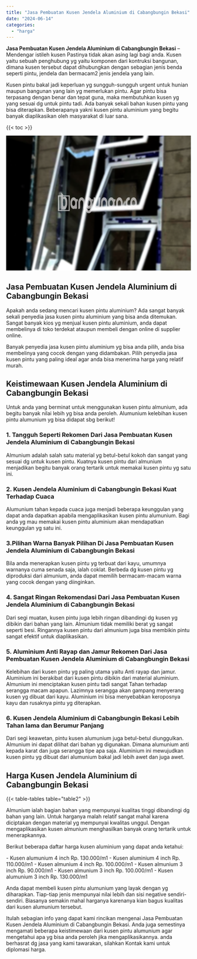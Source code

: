 ```yaml
---
title: "Jasa Pembuatan Kusen Jendela Aluminium di Cabangbungin Bekasi"
date: "2024-06-14"
categories: 
  - "harga"
---
```


**Jasa Pembuatan Kusen Jendela Aluminium di Cabangbungin Bekasi** – Mendengar istileh kusen Pastinya tidak akan asing lagi bagi anda. Kusen yaitu sebuah penghubung yg yaitu komponen dari kontruksi bangunan, dimana kusen tersebut dapat dihubungkan dengan sebagian jenis benda seperti pintu, jendela dan bermacam2 jenis jendela yang lain.

Kusen pintu bakal jadi keperluan yg sungguh-sungguh urgent untuk hunian maupun bangunan yang lain yg memerlukan pintu. Agar pintu bisa terpasang dengan benar dan tepat guna, maka membutuhkan kusen yg yang sesuai dg untuk pintu tadi. Ada banyak sekali bahan kusen pintu yang bisa diterapkan. Beberapanya yakni kusen pintu aluminium yang begitu banyak diaplikasikan oleh masyarakat di luar sana.

{{< toc >}}

![Jasa Pembuatan Kusen Jendela Aluminium di Cabangbungin Bekasi](/images/harga-kusen-jendela-alumunium-28.png)

## Jasa Pembuatan Kusen Jendela Aluminium di Cabangbungin Bekasi

Apakah anda sedang mencari kusen pintu aluminium? Ada sangat banyak sekali penyedia jasa kusen pintu aluminium yang bisa anda ditemukan. Sangat banyak kios yg menjual kusen pintu aluminium, anda dapat membelinya di toko terdekat ataupun membeli dengan online di supplier online.

Banyak penyedia jasa kusen pintu aluminium yg bisa anda pilih, anda bisa membelinya yang cocok dengan yang didambakan. Pilih penyedia jasa kusen pintu yang paling ideal agar anda bisa menerima harga yang relatif murah.

## Keistimewaan Kusen Jendela Aluminium di Cabangbungin Bekasi

Untuk anda yang berminat untuk menggunakan kusen pintu almunium, ada begitu banyak nilai lebih yg bisa anda peroleh. Alumunium kelebihan kusen pintu alumunium yg bisa didapat sbg berikut!

### 1\. Tangguh Seperti Rekomen Dari Jasa Pembuatan Kusen Jendela Aluminium di Cabangbungin Bekasi

Almunium adalah salah satu material yg betul-betul kokoh dan sangat yang sesuai dg untuk kusen pintu. Kuatnya kusen pintu dari almunium menjadikan begitu banyak orang tertarik untuk memakai kusen pintu yg satu ini.

### 2\. Kusen Jendela Aluminium di Cabangbungin Bekasi Kuat Terhadap Cuaca

Alumunium tahan kepada cuaca juga menjadi beberapa keunggulan yang dapat anda dapatkan apabila mengaplikasikan kusen pintu alumunium. Bagi anda yg mau memakai kusen pintu aluminium akan mendapatkan keunggulan yg satu ini.

### 3.Pilihan Warna Banyak Pilihan Di Jasa Pembuatan Kusen Jendela Aluminium di Cabangbungin Bekasi

Bila anda menerapkan kusen pintu yg terbuat dari kayu, umumnya warnanya cuma senada saja, ialah coklat. Berbeda dg kusen pintu yg diproduksi dari almunium, anda dapat memilih bermacam-macam warna yang cocok dengan yang diinginkan.

### 4\. Sangat Ringan Rekomendasi Dari Jasa Pembuatan Kusen Jendela Aluminium di Cabangbungin Bekasi

Dari segi muatan, kusen pintu juga lebih ringan dibandingi dg kusen yg dibikin dari bahan yang lain. Almunium tidak memiliki berat yg sangat seperti besi. Ringannya kusen pintu dari almunium juga bisa membikin pintu sangat efektif untuk diaplikasikan.

### 5\. Aluminium Anti Rayap dan Jamur Rekomen Dari Jasa Pembuatan Kusen Jendela Aluminium di Cabangbungin Bekasi

Kelebihan dari kusen pintu yg paling utama yaitu Anti rayap dan jamur. Aluminium ini berakibat dari kusen pintu dibikin dari material aluminium. Almunium ini menciptakan kusen pintu tadi sangat Tahan terhadap serangga macam apapun. Lazimnya serangga akan gampang menyerang kusen yg dibuat dari kayu. Aluminium ini bisa menyebabkan keroposnya kayu dan rusaknya pintu yg diterapkan.

### 6\. Kusen Jendela Aluminium di Cabangbungin Bekasi Lebih Tahan lama dan Berumur Panjang

Dari segi keawetan, pintu kusen alumunium juga betul-betul diunggulkan. Almunium ini dapat dilihat dari bahan yg digunakan. Dimana alumunium anti kepada karat dan juga serangga tipe apa saja. Aluminium ini mewujudkan kusen pintu yg dibuat dari alumunium bakal jadi lebih awet dan juga awet.

## Harga Kusen Jendela Aluminium di Cabangbungin Bekasi

{{< table-tables table="table2" >}}

Almunium ialah bagian bahan yang mempunyai kualitas tinggi dibandingi dg bahan yang lain. Untuk harganya malah relatif sangat mahal karena diciptakan dengan material yg mempunyai kwalitas unggul. Dengan mengaplikasikan kusen almunium menghasilkan banyak orang tertarik untuk menerapkannya.

Berikut beberapa daftar harga kusen aluminium yang dapat anda ketahui:

\- Kusen alumunium 4 inch Rp. 130.000/m1 - Kusen aluminium 4 inch Rp. 110.000/m1 - Kusen almunium 4 inch Rp. 100.000/m1 - Kusen almunium 3 inch Rp. 90.000/m1 - Kusen almunium 3 inch Rp. 100.000/m1 - Kusen alumunium 3 inch Rp. 130.000/m1

Anda dapat membeli kusen pintu alumunium yang layak dengan yg diharapkan. Tiap-tiap jenis mempunyai nilai lebih dan sisi negative sendiri-sendiri. Biasanya semakin mahal harganya karenanya kian bagus kualitas dari kusen alumunium tersebut.

Itulah sebagian info yang dapat kami rincikan mengenai Jasa Pembuatan Kusen Jendela Aluminium di Cabangbungin Bekasi. Anda juga semestinya mengamati beberapa keistimewaan dari kusen pintu alumunium agar mengetahui apa yg bisa anda peroleh jika mengaplikasikannya. anda berhasrat dg jasa yang kami tawarakan, silahkan Kontak kami untuk diplomasi harga.
